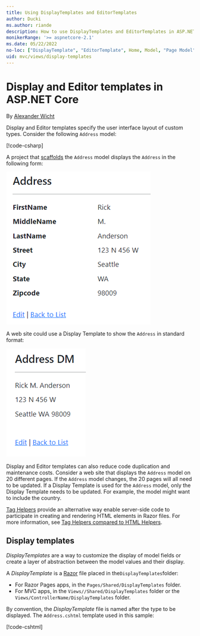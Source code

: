 ```yaml
---
title: Using DisplayTemplates and EditorTemplates
author: Ducki
ms.author: riande
description: How to use DisplayTemplates and EditorTemplates in ASP.NET Core.
monikerRange: '>= aspnetcore-2.1'
ms.date: 05/22/2022
no-loc: ["DisplayTemplate", "EditorTemplate", Home, Model, "Page Model", "Razor Pages"]
uid: mvc/views/display-templates
---
```


# Display and Editor templates in ASP.NET Core

By [Alexander Wicht](https://github.com/Ducki/)

Display and Editor templates specify the user interface layout of custom types. Consider the following `Address` model:

[!code-csharp[](display-templates/sample/Address.cs)]

A project that [scaffolds](xref:razor-pages/model#scaffold-the-movie-model) the `Address` model displays the `Address` in the following form:

![view of default scaffolding layout](display-templates/_static/addr.png)

A web site could use a Display Template to show the `Address` in standard format:

![view of default scaffolding layout](display-templates/_static/addr2.png)

Display and Editor templates can also reduce code duplication and maintenance costs. Consider a web site that displays the `Address` model on 20 different pages. If the `Address` model changes, the 20 pages will all need to be updated. If a Display Template is used for the `Address` model, only the Display Template needs to be updated. For example, the model might want to include the country.

[Tag Helpers](xref:mvc/views/tag-helpers/intro) provide an alternative way enable server-side code to participate in creating and rendering HTML elements in Razor files. For more information, see [Tag Helpers compared to HTML Helpers](xref:mvc/views/tag-helpers/intro#tag-helpers-compared-to-html-helpers).

## Display templates

*DisplayTemplates* are a way to customize the display of model fields or create a layer of abstraction between the model values and their display.

A *DisplayTemplate* is a [Razor](xref:mvc/views/razor) file placed in the`DisplayTemplates`folder:

* For Razor Pages apps, in the `Pages/Shared/DisplayTemplates` folder.
* For MVC apps, in the `Views//Shared/DisplayTemplates` folder or the `Views/ControllerName/DisplayTemplates` folder.

By convention, the *DisplayTemplate* file is named after the type to be displayed. The `Address.cshtml` template used in this sample:

[!code-cshtml[](display-templates/sample/Pages/Shared/DisplayTemplates/Address.cshtml)]

<!--
You can use them for built-in types, like `DateTime` or your own types.

For example, a DisplayTemplate for `DateTime` would be called `DateTime.cshtml` and look like this:
```csharp
@model System.DateTime
<span>
@Model.ToString("yyyy-MM-dd")
</span>
```

The view engine automatically looks up the file in the `DisplayTemplates` folder that matches the name of the type. If it does not find anything, it will fall back to just display the value.

To reference a template whose name does not match the type name, use the `templateName` parameter in the `DisplayFor` method. For example, if we have a template file called `AlternativePerson.cshtml`:
[!code-cshtml[](display-templates/sample/Pages/Index.cshtml?name=snippet_htmlDisplayForTemplate)]

### Custom Models

Consider this custom type `Person`:
[!code-csharp[](display-templates/sample/Models/Person.cs?name=snippet_PersonModel)]

In this case, the `Person` model is a property on the page model. A *DisplayTemplate* `Person.cshtml` for this type could look like this:
[!code-cshtml[](display-templates/sample/Pages/Shared/DisplayTemplates/Person.cshtml)]

Invoke your custom *DisplayTemplate* by calling:
[!code-cshtml[](display-templates/sample/Pages/Index.cshtml?name=snippet_htmlDisplayFor)]

> [!NOTE]
> The [ASP.NET Core scaffolding engine](xref:fundamentals/tools/dotnet-aspnet-codegenerator) outputs templates that use the <xref:Microsoft.AspNetCore.Mvc.Rendering.HtmlHelperDisplayExtensions.DisplayFor*> method as well.

Use one of the available [overloads of the method](xref:Microsoft.AspNetCore.Mvc.Rendering.HtmlHelperDisplayExtensions.DisplayFor*#overloads) that expose the `additionalViewData` parameter if you need to pass additional view data that will be merged into the [View Data Dictionary](xref:mvc/views/overview#viewdata) instance created for the template.

## Editor templates
You can also use templates for form controls. They are called *EditorTemplates* and work the same way as *DisplayTemplates*. The only difference is the name of the folder: instead of *DisplayTemplates*, you need to call it *EditorTemplates*.

To reference them, use the <xref:Microsoft.AspNetCore.Mvc.Rendering.HtmlHelperEditorExtensions.EditorFor*> HTML helper, for example:
[!code-cshtml[](display-templates/sample/Pages/Index.cshtml?name=snippet_htmlEditorFor)]

> [!TIP]
> There is also a <xref:Microsoft.AspNetCore.Mvc.Rendering.HtmlHelperDisplayExtensions.DisplayForModel*> and <xref:Microsoft.AspNetCore.Mvc.Rendering.HtmlHelperEditorExtensions.EditorForModel*> method, which are similar to DisplayFor and EditorFor, but they work with the model of the current view. That means, you can map a template directly to the whole Page Model (or [View Model](xref:mvc/views/overview#strongly-typed-data-viewmodel) when used in an MVC View).

## Additional resources

* [View or download sample code](https://github.com/dotnet/AspNetCore.Docs/tree/main/aspnetcore/mvc/views/display-templates/sample) ([how to download](xref:index#how-to-download-a-sample))
-->